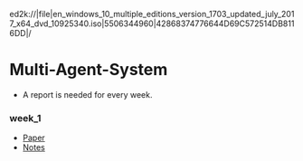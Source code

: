 ed2k://|file|en_windows_10_multiple_editions_version_1703_updated_july_2017_x64_dvd_10925340.iso|5506344960|42868374776644D69C572514DB8116DD|/


# Multi-Agent-System
- A report is needed for every week. 
### week_1
- [Paper](https://github.com/Harlan1994/Multi-Agent-System/blob/master/week_1/paper/2013%20Resilient%20AsymptoticConsensus%20in%20Robust%20Networks.pdf)
- [Notes](https://github.com/Harlan1994/Multi-Agent-System/blob/master/week_1/paper/Resilient%20Asymptotic%20Consensus%20in%20Robust%20Networks.png)
